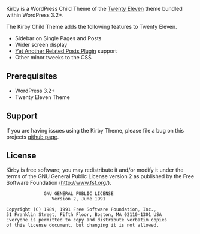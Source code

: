 Kirby is a WordPress Child Theme of the [Twenty Eleven](http://wordpress.org/extend/themes/twentyeleven) theme bundled within WordPress 3.2+.

The Kirby Child Theme adds the following features to Twenty Eleven.

* Sidebar on Single Pages and Posts
* Wider screen display
* [Yet Another Related Posts Plugin](http://wordpress.org/extend/plugins/yet-another-related-posts-plugin/) support
* Other minor tweeks to the CSS

## Prerequisites
* WordPress 3.2+
* Twenty Eleven Theme

## Support
If you are having issues using the Kirby Theme, please file a bug on this projects [github page](https://github.com/mattrude/wp-theme-kirby/issues).

## License
Kirby is free software; you may redistribute it and/or modify it under the terms of the GNU General Public License version 2 as published by the Free Software Foundation (http://www.fsf.org/).

                  GNU GENERAL PUBLIC LICENSE
                     Version 2, June 1991
    
    Copyright (C) 1989, 1991 Free Software Foundation, Inc.,
    51 Franklin Street, Fifth Floor, Boston, MA 02110-1301 USA
    Everyone is permitted to copy and distribute verbatim copies
    of this license document, but changing it is not allowed.
